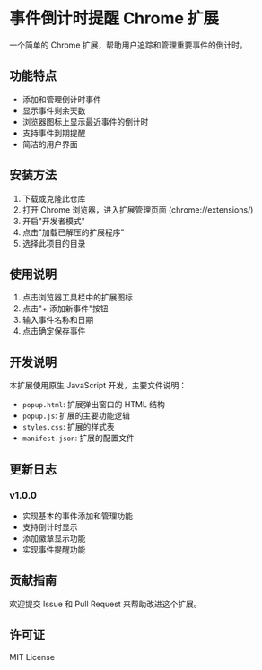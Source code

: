 # 事件倒计时提醒 Chrome 扩展

一个简单的 Chrome 扩展，帮助用户追踪和管理重要事件的倒计时。

## 功能特点

- 添加和管理倒计时事件
- 显示事件剩余天数
- 浏览器图标上显示最近事件的倒计时
- 支持事件到期提醒
- 简洁的用户界面

## 安装方法

1. 下载或克隆此仓库
2. 打开 Chrome 浏览器，进入扩展管理页面 (chrome://extensions/)
3. 开启"开发者模式"
4. 点击"加载已解压的扩展程序"
5. 选择此项目的目录

## 使用说明

1. 点击浏览器工具栏中的扩展图标
2. 点击"+ 添加新事件"按钮
3. 输入事件名称和日期
4. 点击确定保存事件

## 开发说明

本扩展使用原生 JavaScript 开发，主要文件说明：

- `popup.html`: 扩展弹出窗口的 HTML 结构
- `popup.js`: 扩展的主要功能逻辑
- `styles.css`: 扩展的样式表
- `manifest.json`: 扩展的配置文件

## 更新日志

### v1.0.0
- 实现基本的事件添加和管理功能
- 支持倒计时显示
- 添加徽章显示功能
- 实现事件提醒功能

## 贡献指南

欢迎提交 Issue 和 Pull Request 来帮助改进这个扩展。

## 许可证

MIT License 